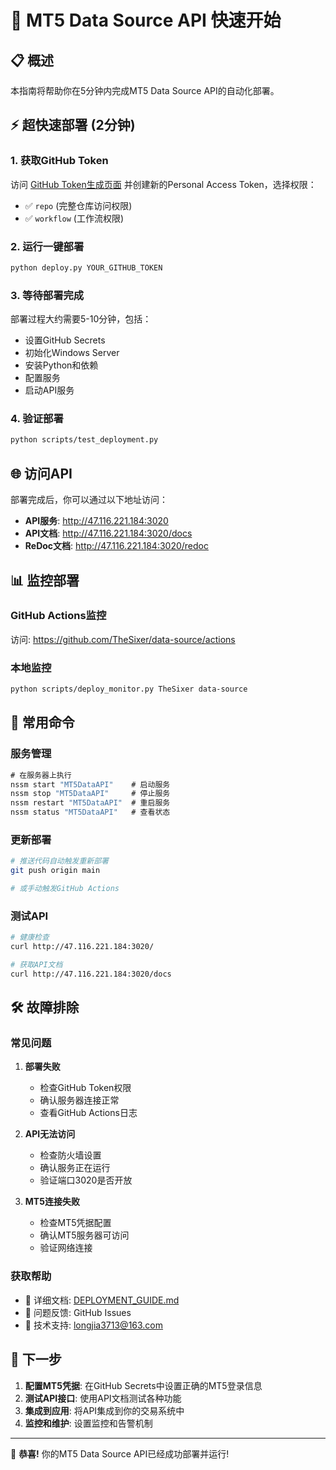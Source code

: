 # 🚀 MT5 Data Source API 快速开始

## 📋 概述

本指南将帮助你在5分钟内完成MT5 Data Source API的自动化部署。

## ⚡ 超快速部署 (2分钟)

### 1. 获取GitHub Token
访问 [GitHub Token生成页面](https://github.com/settings/tokens) 并创建新的Personal Access Token，选择权限：
- ✅ `repo` (完整仓库访问权限)
- ✅ `workflow` (工作流权限)

### 2. 运行一键部署
```bash
python deploy.py YOUR_GITHUB_TOKEN
```

### 3. 等待部署完成
部署过程大约需要5-10分钟，包括：
- 设置GitHub Secrets
- 初始化Windows Server
- 安装Python和依赖
- 配置服务
- 启动API服务

### 4. 验证部署
```bash
python scripts/test_deployment.py
```

## 🌐 访问API

部署完成后，你可以通过以下地址访问：

- **API服务**: http://47.116.221.184:3020
- **API文档**: http://47.116.221.184:3020/docs
- **ReDoc文档**: http://47.116.221.184:3020/redoc

## 📊 监控部署

### GitHub Actions监控
访问: https://github.com/TheSixer/data-source/actions

### 本地监控
```bash
python scripts/deploy_monitor.py TheSixer data-source
```

## 🔧 常用命令

### 服务管理
```cmd
# 在服务器上执行
nssm start "MT5DataAPI"    # 启动服务
nssm stop "MT5DataAPI"     # 停止服务
nssm restart "MT5DataAPI"  # 重启服务
nssm status "MT5DataAPI"   # 查看状态
```

### 更新部署
```bash
# 推送代码自动触发重新部署
git push origin main

# 或手动触发GitHub Actions
```

### 测试API
```bash
# 健康检查
curl http://47.116.221.184:3020/

# 获取API文档
curl http://47.116.221.184:3020/docs
```

## 🛠️ 故障排除

### 常见问题

1. **部署失败**
   - 检查GitHub Token权限
   - 确认服务器连接正常
   - 查看GitHub Actions日志

2. **API无法访问**
   - 检查防火墙设置
   - 确认服务正在运行
   - 验证端口3020是否开放

3. **MT5连接失败**
   - 检查MT5凭据配置
   - 确认MT5服务器可访问
   - 验证网络连接

### 获取帮助

- 📖 详细文档: [DEPLOYMENT_GUIDE.md](DEPLOYMENT_GUIDE.md)
- 🐛 问题反馈: GitHub Issues
- 📧 技术支持: longjia3713@163.com

## 🎯 下一步

1. **配置MT5凭据**: 在GitHub Secrets中设置正确的MT5登录信息
2. **测试API接口**: 使用API文档测试各种功能
3. **集成到应用**: 将API集成到你的交易系统中
4. **监控和维护**: 设置监控和告警机制

---

🎉 **恭喜!** 你的MT5 Data Source API已经成功部署并运行!
